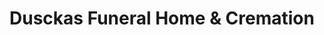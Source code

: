 ---
title: "Dusckas Funeral Home & Cremation"
url: /erie/dusckas-funeral-home-and-cremation/
shop: funeral directors
---